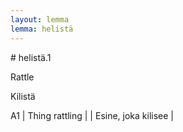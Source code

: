 ```yaml
---
layout: lemma
lemma: helistä
---
```


<div class="sense">
# <span class="sensename">helistä.1</span>

<span class="description">Rattle</span>

<span class="description">Kilistä</span>

A1 | Thing rattling |   | Esine, joka kilisee |  

</div>

